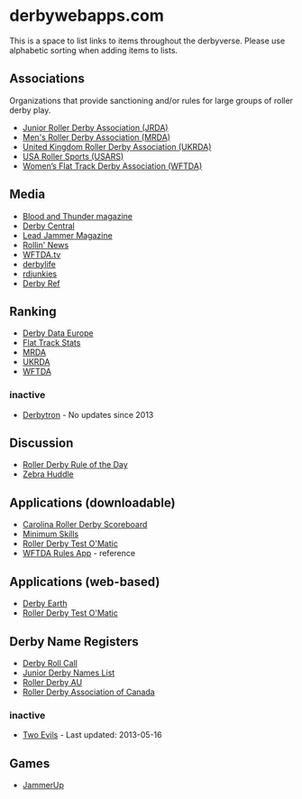 # derbywebapps.com

This is a space to list links to items throughout the derbyverse.
Please use alphabetic sorting when adding items to lists.

## Associations
Organizations that provide sanctioning and/or rules for large groups of roller derby play.

- [Junior Roller Derby Association (JRDA)](http://www.juniorrollerderby.org/)
- [Men's Roller Derby Association (MRDA)](http://www.mensrollerderbyassociation.com/)
- [United Kingdom Roller Derby Association (UKRDA)](http://ukrda.org.uk/)
- [USA Roller Sports (USARS)](http://www.teamusa.org/usa-roller-sports)
- [Women’s Flat Track Derby Association (WFTDA)](http://wftda.com/)

## Media

- [Blood and Thunder magazine](http://bloodandthundermag.com/)
- [Derby Central](http://www.derbycentral.net/)
- [Lead Jammer Magazine](http://www.leadjammermag.com/)
- [Rollin' News](http://rollinnews.com/)
- [WFTDA.tv](http://wftda.tv/)
- [derbylife](http://www.derbylife.com/)
- [rdjunkies](http://rdjunkies.tumblr.com/)
- [Derby Ref](http://derbyref.tumblr.com/)

## Ranking

- [Derby Data Europe](http://derbydataeurope.com/category/rankings-2/)
- [Flat Track Stats](http://flattrackstats.com/)
- [MRDA](http://www.mensrollerderbyassociation.com/current-rankings/)
- [UKRDA](http://ukrda.org.uk/?tag=rankings)
- [WFTDA](http://wftda.com/rankings)

### inactive

- [Derbytron](http://derbytron.com/) - No updates since 2013

## Discussion

- [Roller Derby Rule of the Day](http://www.rollerderbyruleoftheday.com/)
- [Zebra Huddle](http://www.zebrahuddle.com/)

## Applications (downloadable)

- [Carolina Roller Derby Scoreboard](http://sourceforge.net/projects/derbyscoreboard/)
- [Minimum Skills](http://rollerderbytestomatic.com/minimumskills)
- [Roller Derby Test O'Matic](http://rollerderbytestomatic.com/)
- [WFTDA Rules App](http://wftda.com/store/wftda/item/99110001) - reference

## Applications (web-based)

- [Derby Earth](http://derbyearth.blogspot.com/)
- [Roller Derby Test O'Matic](http://rollerderbytestomatic.com/)

## Derby Name Registers

- [Derby Roll Call](http://www.derbyrollcall.com/)
- [Junior Derby Names List](http://www.juniorrollerderby.org/junior-derby-names-listing.html)
- [Roller Derby AU](http://www.rollerderbyau.net/derby-names-roster/womens-derby-names-roster/)
- [Roller Derby Association of Canada](http://rollerderbycanada.ca/?page_id=465)

### inactive

- [Two Evils](http://www.twoevils.org/rollergirls/) - Last updated: 2013-05-16

## Games

- [JammerUp](http://jammerup.com/)
